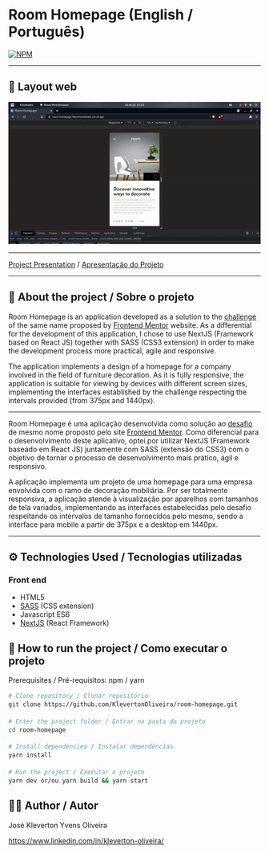 # Room Homepage (English / Português)
[![NPM](https://img.shields.io/npm/l/react)](https://github.com/KlevertonOliveira/room-homepage/blob/master/LICENSE)

---

## :art: Layout web
![Alt Text](assets/room-homepage.gif)


---

[Project Presentation](https://room-homepage-klevertonoliveira.vercel.app/) /
[Apresentação do Projeto](https://room-homepage-klevertonoliveira.vercel.app/)

---

## :mag_right: About the project / Sobre o projeto

Room Homepage is an application developed as a solution to the [challenge](https://www.frontendmentor.io/challenges/room-homepage-BtdBY_ENq) of the same name proposed by [Frontend Mentor](https://www.frontendmentor.io/) website. As a differential for the development of this application, I chose to use NextJS (Framework based on React JS) together with SASS (CSS3 extension) in order to make the development process more practical, agile and responsive.

The application implements a design of a homepage for a company involved in the field of furniture decoration. As it is fully responsive, the application is suitable for viewing by devices with different screen sizes, implementing the interfaces established by the challenge respecting the intervals provided (from 375px and 1440px).

---

Room Homepage é uma aplicação desenvolvida como solução ao [desafio](https://www.frontendmentor.io/challenges/room-homepage-BtdBY_ENq) de mesmo nome proposto pelo site [Frontend Mentor](https://www.frontendmentor.io/). Como diferencial para o desenvolvimento deste aplicativo, optei por utilizar NextJS (Framework baseado em React JS) juntamente com SASS (extensão do CSS3) com o objetivo de tornar o processo de desenvolvimento mais prático, ágil e responsivo.

A aplicação implementa um projeto de uma homepage para uma empresa envolvida com o ramo de decoração mobiliária. Por ser totalmente responsiva, a aplicação atende à visualização por aparelhos com tamanhos de tela variados, implementando as interfaces estabelecidas pelo desafio respeitando os intervalos de tamanho fornecidos pelo mesmo, sendo a interface para mobile a partir de 375px e a desktop em 1440px.

---

## :gear: Technologies Used / Tecnologias utilizadas

### Front end
- HTML5
- [SASS](https://sass-lang.com/) (CSS extension)
- Javascript ES6
- [NextJS](https://nextjs.org/) (React Framework)

## :file_folder: How to run the project / Como executar o projeto

Prerequisites / Pré-requisitos: npm / yarn

```bash
# Clone repository / Clonar repositório
git clone https://github.com/KlevertonOliveira/room-homepage.git

# Enter the project folder / Entrar na pasta do projeto
cd room-homepage

# Install dependencies / Instalar dependências
yarn install

# Run the project / Executar o projeto
yarn dev or/ou yarn build && yarn start
```

## :raising_hand_man: Author / Autor

José Kleverton Yvens Oliveira

https://www.linkedin.com/in/kleverton-oliveira/